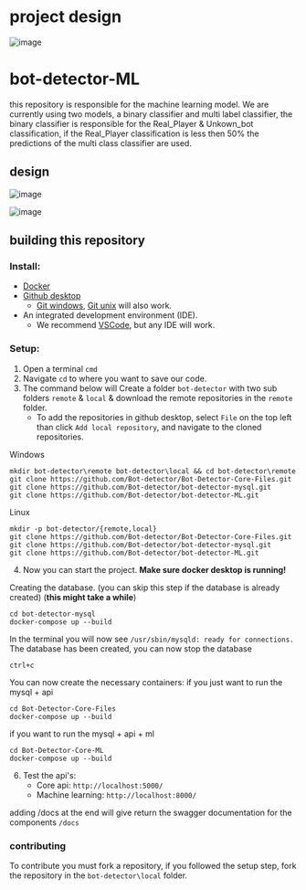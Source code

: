 # project design
<!-- https://drive.google.com/file/d/16IO84vE3rJWRclbZAnOIEdKAmx5xAi3I/view?usp=sharing -->
![image](https://user-images.githubusercontent.com/40169115/153727141-0e39c6fe-1fdb-42f4-8019-2552bd127751.png)

# bot-detector-ML
this repository is responsible for the machine learning model.
We are currently using two models, a binary classifier and multi label classifier, the binary classifier is responsible for the Real_Player & Unkown_bot classification, if the Real_Player classification is less then 50% the predictions of the multi class classifier are used.

## design

![image](https://media.discordapp.net/attachments/818520902987415602/941709005200437308/unknown.png?width=739&height=676)

![image](https://media.discordapp.net/attachments/818520902987415602/941666319626031124/unknown.png)

## building this repository

### Install:
* [Docker](https://docs.docker.com/get-docker/)
*  [Github desktop](https://desktop.github.com/)
    * [Git windows](https://gitforwindows.org),  [Git unix](https://git-scm.com/download/linux) will also work.
* An integrated development environment (IDE).
    * We recommend [VSCode](https://code.visualstudio.com), but any IDE will work.

### Setup:
1. Open a terminal `cmd`
2. Navigate `cd` to where you want to save our code.
3. The command below will Create a folder `bot-detector` with two sub folders `remote` & `local` & download the remote repositories in the `remote` folder.
    * To add the repositories in github desktop, select `File` on the top left than click `Add local repository`, and navigate to the cloned repositories.

Windows
```
mkdir bot-detector\remote bot-detector\local && cd bot-detector\remote
git clone https://github.com/Bot-detector/Bot-Detector-Core-Files.git
git clone https://github.com/Bot-detector/bot-detector-mysql.git
git clone https://github.com/Bot-detector/bot-detector-ML.git
```
Linux
```
mkdir -p bot-detector/{remote,local}
git clone https://github.com/Bot-detector/Bot-Detector-Core-Files.git
git clone https://github.com/Bot-detector/bot-detector-mysql.git
git clone https://github.com/Bot-detector/bot-detector-ML.git
```
4. Now you can start the project. **Make sure docker desktop is running!**

Creating the database. (you can skip this step if the database is already created) (**this might take a while**)
```
cd bot-detector-mysql
docker-compose up --build
```
In the terminal you will now see `/usr/sbin/mysqld: ready for connections.`
The database has been created, you can now stop the database
```
ctrl+c
```
You can now create the necessary containers:
if you just want to run the mysql + api
```
cd Bot-Detector-Core-Files
docker-compose up --build
```
if you want to run the mysql + api + ml
```
cd Bot-Detector-Core-ML
docker-compose up --build
```

6. Test the api's: 
    * Core api: ```http://localhost:5000/```
    * Machine learning: ```http://localhost:8000/```

adding /docs at the end will give return the swagger documentation for the components `/docs`

### contributing
To contribute you must fork a repository, if you followed the setup step, fork the repository in the `bot-detector\local` folder.